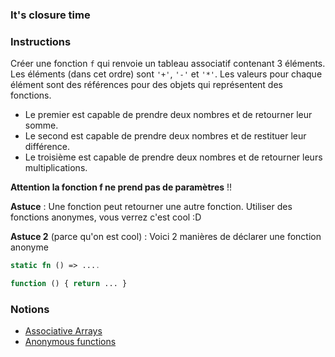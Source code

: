 ### It's closure time

### Instructions

Créer une fonction `f` qui renvoie un tableau associatif contenant 3 éléments. Les éléments (dans cet ordre) sont `'+'`, `'-'` et `'*'`. Les valeurs pour chaque élément sont des références pour des objets qui représentent des fonctions. 

- Le premier est capable de prendre deux nombres et de retourner leur somme. 
- Le second est capable de prendre deux nombres et de restituer leur différence.
- Le troisième est capable de prendre deux nombres et de retourner leurs multiplications.

**Attention la fonction f ne prend pas de paramètres** !!

__Astuce__ : Une fonction peut retourner une autre fonction. Utiliser des fonctions anonymes, vous verrez c'est cool :D

__Astuce 2__ (parce qu'on est cool) : Voici 2 manières de déclarer une fonction anonyme 
 
```php
static fn () => ....

function () { return ... }
```

### Notions

- [Associative Arrays](https://www.w3schools.com/php/php_arrays_associative.asp)
- [Anonymous functions](https://www.php.net/manual/fr/functions.anonymous.php)